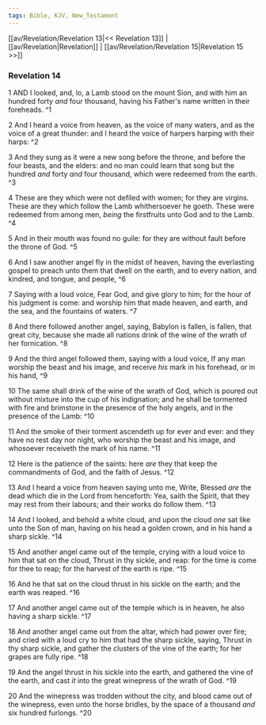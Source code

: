 ```yaml
---
tags: Bible, KJV, New_Testament
---
```


[[av/Revelation/Revelation 13|<< Revelation 13]] | [[av/Revelation|Revelation]] | [[av/Revelation/Revelation 15|Revelation 15 >>]]

### Revelation 14

1 AND I looked, and, lo, a Lamb stood on the mount Sion, and with him an hundred forty _and_ four thousand, having his Father's name written in their foreheads. ^1

2 And I heard a voice from heaven, as the voice of many waters, and as the voice of a great thunder: and I heard the voice of harpers harping with their harps: ^2

3 And they sung as it were a new song before the throne, and before the four beasts, and the elders: and no man could learn that song but the hundred _and_ forty _and_ four thousand, which were redeemed from the earth. ^3

4 These are they which were not defiled with women; for they are virgins. These are they which follow the Lamb whithersoever he goeth. These were redeemed from among men, _being_ the firstfruits unto God and to the Lamb. ^4

5 And in their mouth was found no guile: for they are without fault before the throne of God. ^5

6 And I saw another angel fly in the midst of heaven, having the everlasting gospel to preach unto them that dwell on the earth, and to every nation, and kindred, and tongue, and people, ^6

7 Saying with a loud voice, Fear God, and give glory to him; for the hour of his judgment is come: and worship him that made heaven, and earth, and the sea, and the fountains of waters. ^7

8 And there followed another angel, saying, Babylon is fallen, is fallen, that great city, because she made all nations drink of the wine of the wrath of her fornication. ^8

9 And the third angel followed them, saying with a loud voice, If any man worship the beast and his image, and receive _his_ mark in his forehead, or in his hand, ^9

10 The same shall drink of the wine of the wrath of God, which is poured out without mixture into the cup of his indignation; and he shall be tormented with fire and brimstone in the presence of the holy angels, and in the presence of the Lamb: ^10

11 And the smoke of their torment ascendeth up for ever and ever: and they have no rest day nor night, who worship the beast and his image, and whosoever receiveth the mark of his name. ^11

12 Here is the patience of the saints: here _are_ they that keep the commandments of God, and the faith of Jesus. ^12

13 And I heard a voice from heaven saying unto me, Write, Blessed _are_ the dead which die in the Lord from henceforth: Yea, saith the Spirit, that they may rest from their labours; and their works do follow them. ^13

14 And I looked, and behold a white cloud, and upon the cloud _one_ sat like unto the Son of man, having on his head a golden crown, and in his hand a sharp sickle. ^14

15 And another angel came out of the temple, crying with a loud voice to him that sat on the cloud, Thrust in thy sickle, and reap: for the time is come for thee to reap; for the harvest of the earth is ripe. ^15

16 And he that sat on the cloud thrust in his sickle on the earth; and the earth was reaped. ^16

17 And another angel came out of the temple which is in heaven, he also having a sharp sickle. ^17

18 And another angel came out from the altar, which had power over fire; and cried with a loud cry to him that had the sharp sickle, saying, Thrust in thy sharp sickle, and gather the clusters of the vine of the earth; for her grapes are fully ripe. ^18

19 And the angel thrust in his sickle into the earth, and gathered the vine of the earth, and cast _it_ into the great winepress of the wrath of God. ^19

20 And the winepress was trodden without the city, and blood came out of the winepress, even unto the horse bridles, by the space of a thousand _and_ six hundred furlongs. ^20
